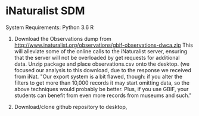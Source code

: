 # iNaturalist SDM 

System Requirements:
    Python 3.6
    R 
    

1. Download the Observations dump from http://www.inaturalist.org/observations/gbif-observations-dwca.zip This will alleviate some of the online calls to the iNaturalist server, ensuring that the server will not be overloaded by get requests for additional data. Unzip package and place observations.csv onto the desktop. (we focused our analysis to this download, due to the response we received from iNat. 
            "Our export system is a bit flawed, though: if you alter the filters to get more than 10,000 records it may start omitting                  data, so the above techniques would probably be better. Plus, if you use GBIF, your students can benefit from even more                    records from museums and such."

2. Download/clone github repository to desktop, 
